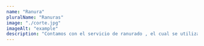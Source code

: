 ```yaml
---
name: "Ranura"
pluralName: "Ranuras"
image: "./corte.jpg"
imageAlt: "example"
description: "Contamos con el servicio de ranurado , el cual se utiliza para instalaciones de contra incendio y otras mas . el ranurado facilita el implemento del producto, haciendo a este fácil de colocarlo en las instalaciones."
---
```

